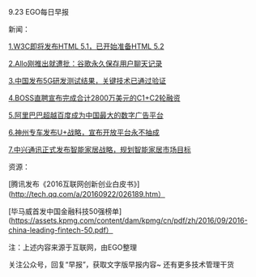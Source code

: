 9.23 EGO每日早报

新闻：

[1.W3C即将发布HTML 5.1，已开始准备HTML 5.2](https://news.cnblogs.com/n/553920/)

[2.Allo刚推出就遭批：谷歌永久保存用户聊天记录](http://www.cnbeta.com/articles/541781.htm)

[3.中国发布5G研发测试结果，关键技术已通过验证](http://tech.qq.com/a/20160922/038663.htm)

[4.BOSS直聘宣布完成合计2800万美元的C1+C2轮融资](http://www.techweb.com.cn/finance/2016-09-22/2398703.shtml)

[5.阿里巴巴超越百度成为中国最大的数字广告平台](http://news.mydrivers.com/1/500/500648.htm)

[6.神州专车发布U+战略，宣布开放平台永不抽成](http://tech.huanqiu.com/internet/2016-09/9471892.html)

[7.中兴通讯正式发布智能家居战略，规划智能家居市场目标](http://www.leiphone.com/news/201609/dhGcoBm3hdQsxpFQ.html)

资源：

[腾讯发布《2016互联网创新创业白皮书》](http://tech.qq.com/a/20160922/026189.htm）

[毕马威首发中国金融科技50强榜单](https://assets.kpmg.com/content/dam/kpmg/cn/pdf/zh/2016/09/2016-china-leading-fintech-50.pdf）

注：上述内容来源于互联网，由EGO整理

关注公众号，回复“早报”，获取文字版早报内容~
还有更多技术管理干货
